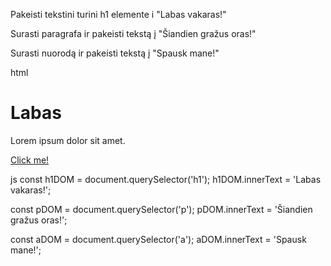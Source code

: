 Pakeisti tekstini turini h1 elemente i "Labas vakaras!"

Surasti paragrafa ir pakeisti tekstą į "Šiandien gražus oras!"

Surasti nuorodą ir pakeisti tekstą į "Spausk mane!"

html

<h1>Labas</h1>
<p>Lorem ipsum dolor sit amet.</p>
<a href="#">Click me!</a>

js
const h1DOM = document.querySelector('h1');
h1DOM.innerText = 'Labas vakaras!';

const pDOM = document.querySelector('p');
pDOM.innerText = 'Šiandien gražus oras!';

const aDOM = document.querySelector('a');
aDOM.innerText = 'Spausk mane!';
